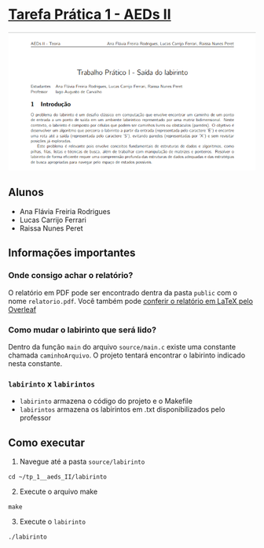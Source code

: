 # [Tarefa Prática 1 - AEDs II](https://github.com/LucasWithBoots/tp_1__aeds_II.git)

![header](public/image.png)

## Alunos

- Ana Flávia Freiria Rodrigues
- Lucas Carrijo Ferrari
- Raissa Nunes Peret

## Informações importantes

### Onde consigo achar o relatório?

O relatório em PDF pode ser encontrado dentra da pasta `public` com o nome `relatorio.pdf`.
Você também pode [conferir o relatório em LaTeX pelo Overleaf](https://pt.overleaf.com/read/pryqfsjfdjbh#106ee4)

### Como mudar o labirinto que será lido?

Dentro da função `main` do arquivo `source/main.c` existe uma constante chamada `caminhoArquivo`. O projeto tentará encontrar o labirinto indicado nesta constante.

### `labirinto` x `labirintos`

- `labirinto` armazena o código do projeto e o Makefile
- `labirintos` armazena os labirintos em .txt disponibilizados pelo professor

## Como executar

1. Navegue até a pasta `source/labirinto`

```
cd ~/tp_1__aeds_II/labirinto
```

2. Execute o arquivo make

```
make
```

3. Execute o `labirinto`

```
./labirinto
```
